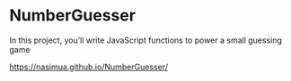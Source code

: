 # NumberGuesser
In this project, you’ll write JavaScript functions to power a small guessing game

https://nasimua.github.io/NumberGuesser/
